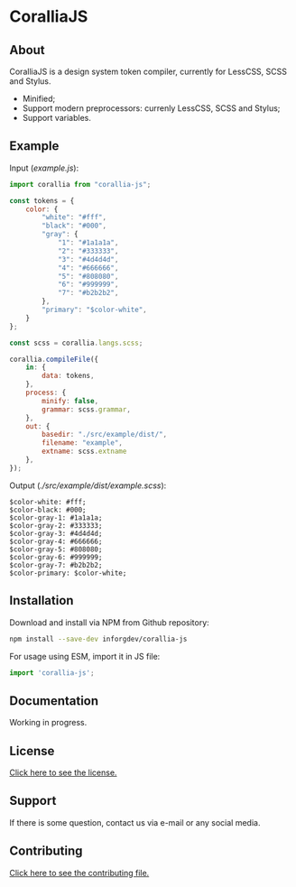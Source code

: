 # CoralliaJS

## About

CoralliaJS is a design system token compiler, currently for LessCSS, SCSS and Stylus.

* Minified;
* Support modern preprocessors: currenly LessCSS, SCSS and Stylus;
* Support variables.

## Example

Input (*example.js*):

```js
import corallia from "corallia-js";

const tokens = {
    color: {
        "white": "#fff",
        "black": "#000",
        "gray": {
            "1": "#1a1a1a",
            "2": "#333333",
            "3": "#4d4d4d",
            "4": "#666666",
            "5": "#808080",
            "6": "#999999",
            "7": "#b2b2b2",
        },
        "primary": "$color-white",
    }
};

const scss = corallia.langs.scss;

corallia.compileFile({
    in: {
        data: tokens,
    },
    process: {
        minify: false,
        grammar: scss.grammar,
    },
    out: {
        basedir: "./src/example/dist/",
        filename: "example",
        extname: scss.extname
    },
});
```

Output (*./src/example/dist/example.scss*):

```less
$color-white: #fff;
$color-black: #000;
$color-gray-1: #1a1a1a;
$color-gray-2: #333333;
$color-gray-3: #4d4d4d;
$color-gray-4: #666666;
$color-gray-5: #808080;
$color-gray-6: #999999;
$color-gray-7: #b2b2b2;
$color-primary: $color-white;
```

## Installation

Download and install via NPM from Github repository:

```sh
npm install --save-dev inforgdev/corallia-js
```

For usage using ESM, import it in JS file:

```js
import 'corallia-js';
```

## Documentation

Working in progress.

## License

[Click here to see the license.](./LICENSE.md)

## Support

If there is some question, contact us via e-mail or any social media.

## Contributing

[Click here to see the contributing file.](./CONTRIBUTING.md)